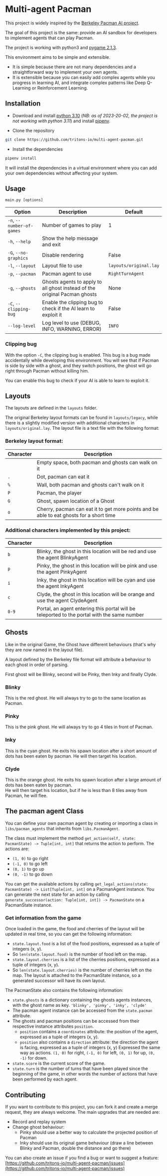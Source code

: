 # Multi-agent Pacman

This project is widely inspired by the [Berkeley Pacman AI project](http://ai.berkeley.edu/project_overview.html).

The goal of this project is the same: provide an AI sandbox for developers to implement agents that can play Pacman.

The project is working with python3 and [pygame 2.1.3](https://github.com/pygame/pygame/releases/tag/2.1.3).

This environment aims to be simple and extensible.
- It is simple because there are not many dependencies and a straightforward way to implement your own agents.
- It is extensible because you can easily add complex agents while you progress in learning AI, and integrate complex patterns like Deep Q-Learning or Reinforcement Learning.

## Installation

- Download and install [python 3.10](https://www.python.org/downloads/) (_NB: as of 2023-20-02, the project is not working with python 3.11_) and install [pipenv](https://pypi.org/project/pipenv/).

- Clone the repository

```bash
git clone https://github.com/tritons-io/multi-agent-pacman.git
```

- Install the dependencies

```bash
pipenv install
```

It will install the dependencies in a virtual environment where you can add your own dependencies without affecting your system.


## Usage

`main.py [options]`

| Option                    | Description                                                               | Default                |
|---------------------------|---------------------------------------------------------------------------|------------------------|
| `-n`, `--number-of-games` | Number of games to play                                                   | 1                      |
| `-h`, `--help`            | Show the help message and exit                                            |                        |
| `-G`, `--no-graphics`     | Disable rendering                                                         | False                  |
| `-l`, `--layout`          | Layout file to use                                                        | `layouts/original.lay` |
| `-p`, `--pacman`          | Pacman agent to use                                                       | `RightTurnAgent`       |
| `-g`, `--ghosts`          | Ghosts agents to apply to all ghost instead of the original Pacman ghosts | None                   |
| `-C`, `--clipping-bug`    | Enable the clipping bug to check if the AI learn to exploit it            | False                  |
| `--log-level`             | Log level to use (DEBUG, INFO, WARNING, ERROR)                            | `INFO`                 |

### Clipping bug

With the option `-C`, the clipping bug is enabled. This bug is a bug made accidentally while developing this environment.
You will see that if Pacman is side by side with a ghost, and they switch positions, the ghost will go right through Pacman without killing him.

You can enable this bug to check if your AI is able to learn to exploit it.

## Layouts

The layouts are defined in the `layouts` folder.

The original Berkeley layout formats can be found in `layouts/legacy`, while there is a slightly modified version with additional characters in `layouts/original.lay`.
The layout file is a text file with the following format:

### Berkeley layout format:

| Character | Description                                                                              |
|-----------|------------------------------------------------------------------------------------------|
| ` `       | Empty space, both pacman and ghosts can walk on it                                       |
| `.`       | Dot, pacman can eat it                                                                   |
| `%`       | Wall, both pacman and ghosts can't walk on it                                            |
| `P`       | Pacman, the player                                                                       |
| `G`       | Ghost, spawn location of a Ghost                                                         |
| `o`       | Cherry, pacman can eat it to get more points and be able to eat ghosts for a short time  |

### Additional characters implemented by this project:

| Character  | Description                                                                                 |
|------------|---------------------------------------------------------------------------------------------|
| `b`        | Blinky, the ghost in this location will be red and use the agent BlinkyAgent                |
| `p`        | Pinky, the ghost in this location will be pink and use the agent PinkyAgent                 |
| `i`        | Inky, the ghost in this location will be cyan and use the agent InkyAgent                   |
| `c`        | Clyde, the ghost in this location will be orange and use the agent ClydeAgent               |
| `0-9`      | Portal, an agent entering this portal will be teleported to the portal with the same number |

## Ghosts

Like in the original Game, the Ghost have different behaviours (that's why they are now named in the layout file).

A layout defined by the Berkeley file format will attribute a behaviour to each ghost in order of parsing.

First ghost will be Blinky, second will be Pinky, then Inky and finally Clyde.

### Blinky
This is the red ghost. He will always try to go to the same location as Pacman.

### Pinky
This is the pink ghost. He will always try to go 4 tiles in front of Pacman.

### Inky
This is the cyan ghost. He exits his spawn location after a short amount of dots has been eaten by pacman. He will then target his location.

### Clyde
This is the orange ghost. He exits his spawn location after a large amount of dots has been eaten by pacman.  
He will then target his location, but if he is less than 8 tiles away from Pacman, he will flee.


## The pacman agent Class

You can define your own pacman agent by creating or importing a class in `libs/pacman_agents` that inherits from  `libs.PacmanAgent`.

The class must implement the method `get_action(self, state: PacmanState) -> Tuple[int, int]` that returns the action to perform.
The actions are:
- `(1, 0)` to go right
- `(-1, 0)` to go left
- `(0, 1)` to go up
- `(0, -1)` to go down

You can get the available actions by calling `get_legal_actions(state: PacmanState) -> List[Tuple[int, int]` on a PacmanAgent instance.
You can generate the next state for an action by calling `generate_successor(action: Tuple[int, int]) -> PacmanState` on a PacmanState instance.


### Get information from the game
Once loaded in the game, the food and cherries of the layout will be updated in real time, so you can get the following information:
- `state.layout.food` is a list of the food positions, expressed as a tuple of integers (x, y).
- So `len(state.layout.food)` is the number of food left on the map.
- `state.layout.cherries` is a list of the cherries positions, expressed as a tuple of integers (x, y).
- So `len(state.layout.cherries)` is the number of cherries left on the map.
The layout is attached to the PacmanState instance, so a generated successor will have its own layout.

The PacmanState also contains the following information:
- `state.ghosts` is a dictionary containing the ghosts agents instances, with the ghost name as key. `'blinky', 'pinky', 'inky', 'clyde'`
- The pacman agent instance can be accessed from the `state.pacman` attribute.
- The ghosts and pacman positions can be accessed from their respective instance attributes `position`.
  - `position` contains a `coordinates` attribute: the position of the agent, expressed as a tuple of integers (x, y).
  - `position` also contains a `direction` attribute: the direction the agent is facing, expressed as a tuple of integers (x, y) Expressed the same way as actions. `(1, 0)` for right, `(-1, 0)` for left, `(0, 1)` for up, `(0, -1)` for down.
- `state.score` is the current score of the game.
- `state.turn` is the number of turns that have been played since the beginning of the game, in other words the number of actions that have been performed by each agent.

## Contributing

If you want to contribute to this project, you can fork it and create a merge request, they are always welcome.
The main upgrades that are needed are:
- Record and replay system
- Change ghost behaviour:
  - Pinky should use a better way to calculate the projected position of Pacman
  - Inky should use its original game behaviour (draw a line between Blinky and Pacman, double the distance and go there)

You can also create an issue if you find a bug or want to suggest a feature: [https://github.com/tritons-io/multi-agent-pacman/issues](https://github.com/tritons-io/multi-agent-pacman/issues)
